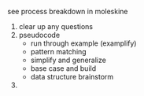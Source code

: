see process breakdown in moleskine

1. clear up any questions
2. pseudocode
	* run through example (examplify)
	* pattern matching
	* simplify and generalize
	* base case and build
	* data structure brainstorm
3. 
